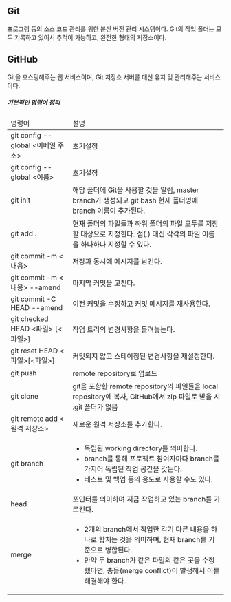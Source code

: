 ## Git
프로그램 등의 소스 코드 관리를 위한 분산 버전 관리 시스템이다. Git의 작업 폴더는 모두 기록하고 있어서 추적이 가능하고, 완전한 형태의 저장소이다.

## GitHub
Git을 호스팅해주는 웹 서비스이며, Git 저장소 서버를 대신 유지 및 관리해주는 서비스이다.

<h5>기본적인 명령어 정리</h5>
<table>
  <thead>
    <tr>
      <td>명령어</td><td>설명</td>
    </tr>
  </thead>
  <tbody>
    <tr>
      <td>git config --global <이메일 주소></td><td>초기설정</td>
    </tr>
    <tr>
      <td>git config --global <이름></td><td>초기설정</td>
    </tr>
    <tr>
      <td>git init</td><td>해당 폴더에 Git을 사용할 것을 알림, master branch가 생성되고 git bash 현재 폴더명에 branch 이름이 추가된다.</td>
    </tr>
    <tr>
      <td>git add .</td><td>현재 폴더의 파일들과 하위 폴더의 파일 모두를 저장할 대상으로 지정한다. 점(.) 대신 각각의 파일 이름을 하나하나 지정할 수 있다.</td>
    </tr>
    <tr>
      <td>git commit -m <내용></td><td>저장과 동시에 메시지를 남긴다.</td>
    </tr>
    <tr>
      <td>git commit -m <내용> --amend</td><td>마지막 커밋을 고친다.</td>
    </tr>
    <tr>
      <td>git commit -C HEAD --amend</td><td>이전 커밋을 수정하고 커밋 메시지를 재사용한다.</td>
    </tr>
    <tr>
      <td>git checked HEAD <파일> [<파일>]</td><td>작업 트리의 변경사항을 돌려놓는다.</td>
    </tr>
    <tr>
      <td>git reset HEAD <파일>[<파일>]</td><td>커밋되지 않고 스테이징된 변경사항을 재설정한다.</td>
    </tr>
    <tr>
      <td>git push</td><td>remote repository로 업로드</td>
    </tr>
    <tr>
      <td>git clone</td><td>git을 포함한 remote repository의 파일들을 local repository에 복사, GitHub에서 zip 파일로 받을 시 .git 폴더가 없음</td>
    </tr>
    <tr>
      <td>git remote add <원격 저장소> <url></td><td>새로운 원격 저장소를 추가한다.</td>
    </tr>
    <tr>
      <td>git branch</td>
      <td>
        <ul>
          <li>독립된 working directory를 의미한다.</li>
          <li>branch를 통해 프로젝트 참여자마다 branch를 가지어 독립된 작업 공간을 갖는다.</li>
          <li>테스트 및 백업 등의 용도로 사용할 수도 있다.</li>
        </ul>
      </td>
    </tr>
    <tr>
      <td>head</td><td>포인터를 의미하며 지금 작업하고 있는 branch를 가르킨다.</td>
    </tr>
    <tr>
      <td>merge</td>
      <td>
        <ul>
          <li>2개의 branch에서 작업한 각기 다른 내용을 하나로 합치는 것을 의미하며, 현재 branch를 기준으로 병합된다.</li>
          <li>만약 두 branch가 같은 파일의 같은 곳을 수정했다면, 충돌(merge conflict)이 발생해서 이를 해결해야 한다.</li>
        </ul>
      </td>
    </tr>
  </tbody>
</table>
